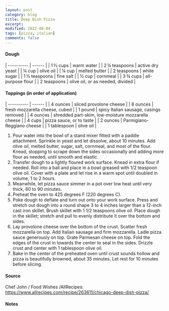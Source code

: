 ```yaml
---
layout: post
category: blog
title: Deep Dish Pizza
excerpt:
modified: 2022-08-04
tags: [pizza, italian]
comments: false
---
```



#### Dough

| ---------- | ------ |
| 1 ⅓ cups | warm water |
| 2 ¼ teaspoons | active dry yeast |
| ¼ cup | olive oil |
| ¼ cup | melted butter |
| 2 teaspoons | white sugar |
| 1 ½ teaspoons | fine salt |
| ½ cup | cornmeal |
| 3 ¾ cups | all-purpose flour |
| 2 teaspoons | olive oil, or as needed, divided |

#### Toppings (in order of application)

| ---------- | ------ |
| 4 ounces | sliced provolone cheese |
| 8 ounces | fresh mozzarella cheese, cubed |
| 1 pound | spicy Italian sausage, casings removed |
| 4 ounces | shredded part-skim, low-moisture mozzarella cheese |
| 4 cups | pizza sauce, or to taste |
| 2 ounces | Parmigiano-Reggiano cheese |
| 1 tablespoon | olive oil |


1. Pour water into the bowl of a stand mixer fitted with a paddle attachment. Sprinkle in yeast and let dissolve, about 10 minutes. Add olive oil, melted butter, sugar, salt, cornmeal, and most of the flour. Knead, stopping to scrape down the sides occasionally and adding more flour as needed, until smooth and elastic.
2. Transfer dough to a lightly floured work surface. Knead in extra flour if needed. Roll into a ball and place in a bowl greased with 1/2 teaspoon olive oil. Cover with a plate and let rise in a warm spot until doubled in volume, 1 to 2 hours.
3. Meanwhile, let pizza sauce simmer in a pot over low heat until very thick, 60 to 90 minutes.
4. Preheat the oven to 425 degrees F (220 degrees C).
5. Poke dough to deflate and turn out onto your work surface. Press and stretch out dough into a round shape 3 to 4 inches larger than a 12-inch cast iron skillet. Brush skillet with 1 1/2 teaspoons olive oil. Place dough in the skillet; stretch and pull to evenly distribute it over the bottom and sides.
6. Lay provolone cheese over the bottom of the crust. Scatter fresh mozzarella on top. Add Italian sausage and firm mozzarella. Ladle pizza sauce generously on top. Grate Parmesan cheese on top. Fold the edges of the crust in towards the center to seal in the sides. Drizzle crust and center with 1 tablespoon olive oil.
7. Bake in the center of the preheated oven until crust sounds hollow and pizza is beautifully browned, about 35 minutes. Let rest for 10 minutes before slicing.

#### Source
Chef John / Food Wishes /AllRecipes: https://www.allrecipes.com/recipe/263611/chicago-deep-dish-pizza/

#### Notes
